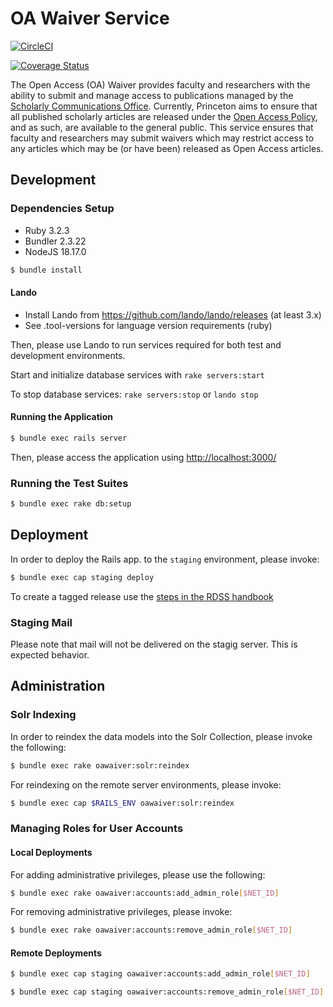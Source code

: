 # OA Waiver Service
[![CircleCI](https://circleci.com/gh/pulibrary/oawaiver.svg?style=svg)](https://circleci.com/gh/pulibrary/oawaiver)

[![Coverage Status](https://coveralls.io/repos/github/pulibrary/oawaiver/badge.svg)](https://coveralls.io/github/pulibrary/oawaiver)

The Open Access (OA) Waiver provides faculty and researchers with the ability to submit and manage access to publications managed by the [Scholarly Communications Office](https://library.princeton.edu/services/scholarly-communications). Currently, Princeton aims to ensure that all published scholarly articles are released under the [Open Access Policy](https://dof.princeton.edu/policies-procedure/policies/open-access), and as such, are available to the general public. This service ensures that faculty and researchers may submit waivers which may restrict access to any articles which may be (or have been) released as Open Access articles.

## Development

### Dependencies Setup

- Ruby 3.2.3
- Bundler 2.3.22
- NodeJS 18.17.0

```bash
$ bundle install
```

#### Lando

- Install Lando from https://github.com/lando/lando/releases (at least 3.x)
- See .tool-versions for language version requirements (ruby)

Then, please use Lando to run services required for both test and development environments.

Start and initialize database services with `rake servers:start`

To stop database services: `rake servers:stop` or `lando stop`

#### Running the Application

```bash
$ bundle exec rails server
```

Then, please access the application using [http://localhost:3000/](http://localhost:3000/)

### Running the Test Suites
```bash
$ bundle exec rake db:setup
```

## Deployment

In order to deploy the Rails app. to the `staging` environment, please invoke:
```bash
$ bundle exec cap staging deploy
```

To create a tagged release use the [steps in the RDSS handbook](https://github.com/pulibrary/rdss-handbook/blob/main/release_process.md)

### Staging Mail
Please note that mail will not be delivered on the stagig server.  This is expected behavior.

## Administration
### Solr Indexing

In order to reindex the data models into the Solr Collection, please invoke the following:

```bash
$ bundle exec rake oawaiver:solr:reindex
```

For reindexing on the remote server environments, please invoke:

```bash
$ bundle exec cap $RAILS_ENV oawaiver:solr:reindex
```

### Managing Roles for User Accounts

#### Local Deployments
For adding administrative privileges, please use the following:

```bash
$ bundle exec rake oawaiver:accounts:add_admin_role[$NET_ID]
```

For removing administrative privileges, please invoke:
```bash
$ bundle exec rake oawaiver:accounts:remove_admin_role[$NET_ID]
```

#### Remote Deployments
```bash
$ bundle exec cap staging oawaiver:accounts:add_admin_role[$NET_ID]
```

```bash
$ bundle exec cap staging oawaiver:accounts:remove_admin_role[$NET_ID]
```
